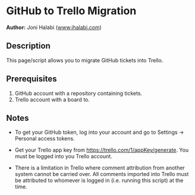 GitHub to Trello Migration
=========================

__Author:__ Joni Halabi (www.jhalabi.com)

Description
-----------

This page/script allows you to migrate GitHub tickets into Trello.

Prerequisites
--------------------

1. GitHub account with a repository containing tickets.
2. Trello account with a board to.

Notes
--------------------

* To get your GitHub token, log into your account and go to Settings -> Personal access tokens.

* Get your Trello app key from https://trello.com/1/appKey/generate. You must be logged into you Trello account.

* There is a limitation in Trello where comment attribution from another system cannot be carried over.  All comments imported into Trello must be attributed to whomever is logged in (i.e. running this script) at the time.